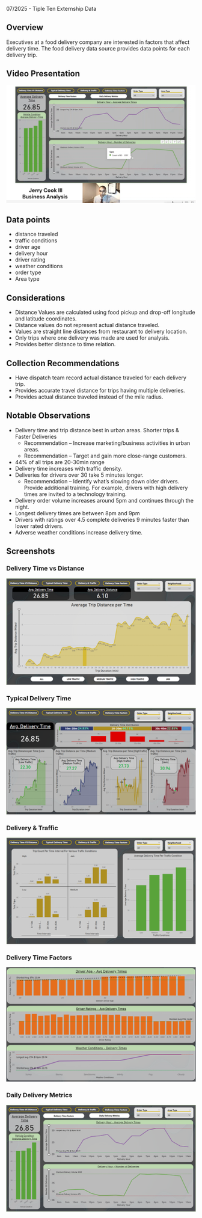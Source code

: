 
07/2025 - Tiple Ten Externship Data

## Overview 
Executives at a food delivery company are interested in factors that affect delivery time. The food delivery data source provides data points for each delivery trip. 

## Video Presentation
[![Watch the video](https://github.com/Jcooking26/Data_projects_TripleTen/blob/1e788bcc5c05050a9e398830f4412e777a231ad4/2.%20Food%20Delivery%20Service%20Analysis/Pics/Thumbnail.png)](https://www.linkedin.com/posts/jerry-cook-iii-447166138_food-delivery-service-analysis-executives-activity-7350413797028708352-q6sV?utm_source=share&utm_medium=member_desktop&rcm=ACoAACF7nPcBNrTTisEKV5JYY0i_CvXWBZG3vPU)

## Data points
* distance traveled
* traffic conditions
* driver age
* delivery hour
* driver rating
* weather conditions 
* order type
* Area type

## Considerations 
* Distance Values are calculated using food pickup and drop-off longitude and latitude coordinates.
* Distance values do not represent actual distance traveled.
* Values are straight line distances from restaurant to delivery location.
* Only trips where one delivery was made are used for analysis.
* Provides better distance to time relation.

## Collection Recommendations
* Have dispatch team record actual distance traveled for each delivery trip.
* Provides accurate travel distance for trips having multiple deliveries.
* Provides actual distance traveled instead of the mile radius.

## Notable Observations
* Delivery time and trip distance best in urban areas. Shorter trips & Faster Deliveries
	* Recommendation – Increase marketing/business activities in urban areas. 
    * Recommendation – Target and gain more close-range customers.
* 44% of all trips are 20-30min range 
* Delivery time increases with traffic density.
* Deliveries for drivers over 30 take 5 minutes longer.
    * Recommendation – Identify what’s slowing down older drivers. Provide additional training. For example, drivers with high delivery times are invited to a technology training. 
* Delivery order volume increases around 5pm and continues through the night. 
* Longest delivery times are between 8pm and 9pm
* Drivers with ratings over 4.5 complete deliveries 9 minutes faster than lower rated drivers. 
* Adverse weather conditions increase delivery time. 
## Screenshots
### Delivery Time vs Distance
![alt text](https://github.com/Jcooking26/Data_projects_TripleTen/blob/d6b99f87c2c29d0be5e5ca272ef6f9fd0d812fbc/2.%20Food%20Delivery%20Service%20Analysis/Pics/Delivery%20Time%20vs%20Distance.png)
### Typical Delivery Time
![alt text](https://github.com/Jcooking26/Data_projects_TripleTen/blob/d6b99f87c2c29d0be5e5ca272ef6f9fd0d812fbc/2.%20Food%20Delivery%20Service%20Analysis/Pics/Typical%20Delivery%20Time.png)
### Delivery & Traffic 
![alt text](https://github.com/Jcooking26/Data_projects_TripleTen/blob/1fc164f2b771c4f36de4b3b261dbdba87d866e7d/2.%20Food%20Delivery%20Service%20Analysis/Pics/Delivery%20And%20Traffic.png)
### Delivery Time Factors 
![alt text](https://github.com/Jcooking26/Data_projects_TripleTen/blob/d6b99f87c2c29d0be5e5ca272ef6f9fd0d812fbc/2.%20Food%20Delivery%20Service%20Analysis/Pics/Delivery%20Time%20Factors.png)
### Daily Delivery Metrics 
![alt text](https://github.com/Jcooking26/Data_projects_TripleTen/blob/22a677f039844edfae1c5b8acc9cd94ee88c8a76/2.%20Food%20Delivery%20Service%20Analysis/Pics/Daily%20Delivery%20Metrics.png)
